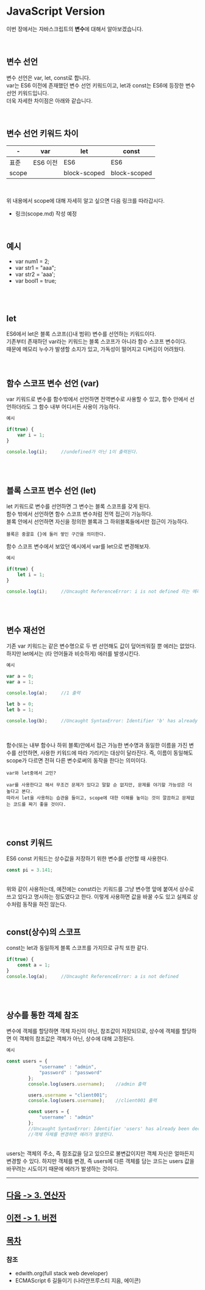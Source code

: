 JavaScript Version
===================
이번 장에서는 자바스크립트의 **변수**에 대해서 알아보겠습니다.

<br>

## 변수 선언


변수 선언은 var, let, const로 합니다.
<br>
var는 ES6 이전에 존재했던 변수 선언 키워드이고, let과 const는 ES6에 등장한 변수 선언 키워드입니다.
<br>
더욱 자세한 차이점은 아래와 같습니다.

<br>

## 변수 선언 키워드 차이

-| var | let | const
-----|-----|-----|-------
표준  |ES6 이전|ES6|ES6
scope||block-scoped|block-scoped|

<br>

위 내용에서 scope에 대해 자세히 알고 싶으면 다음 링크를 따라갑시다.
- 링크(scope.md) 작성 예정

<br>

## 예시

- var num1 = 2;
- var str1 = "aaa";
- var str2 = 'aaa';
- var bool1 = true;

<br>
<br>

## let

ES6에서 let은 블록 스코프({}내 범위) 변수를 선언하는 키워드이다.  
기존부터 존재하던 var라는 키워드는 블록 스코프가 아니라 함수 스코프 변수이다.  
때문에 메모리 누수가 발생할 소지가 있고, 가독성이 떨어지고 디버깅이 어려웠다.  
<br>
<br>

## 함수 스코프 변수 선언 (var)

var 키워드로 변수를 함수밖에서 선언하면 전역변수로 사용할 수 있고, 함수 안에서 선언하더라도 그 함수 내부 어디서든 사용이 가능하다.  
```js
예시

if(true) {
    var i = 1;
}

console.log(i);     //undefined가 아닌 1이 출력된다.
```
<br>
<br>

## 블록 스코프 변수 선언 (let)

let 키워드로 변수를 선언하면 그 변수는 블록 스코프를 갖게 된다.  
함수 밖에서 선언하면 함수 스코프 변수처럼 전역 접근이 가능하다.  
블록 안에서 선언하면 자신을 정의한 블록과 그 하위블록들에서만 접근이 가능하다.  
```
블록은 중괄호 {}에 둘러 쌓인 구간을 의미한다.
```

함수 스코프 변수에서 보았던 예시에서 var를 let으로 변경해보자.
```js
예시

if(true) {
    let i = 1;
}

console.log(i);     //Uncaught ReferenceError: i is not defined 라는 에러가 출력된다.
```
<br>
<br>

## 변수 재선언

기존 var 키워드는 같은 변수명으로 두 번 선언해도 값이 덮어씌워질 뿐 에러는 없었다.  
하지만 let에서는 (타 언어들과 비슷하게) 에러를 발생시킨다.  
```js
예시

var a = 0;
var a = 1;

console.log(a);     //1 출력

let b = 0;
let b = 1;

console.log(b);     //Uncaught SyntaxError: Identifier 'b' has already been declared
```
<br>

함수(또는 내부 함수나 하위 블록)안에서 접근 가능한 변수명과 동일한 이름을 가진 변수를 선언하면, 사용한 키워드에 따라 가리키는 대상이 달라진다. 즉, 이름이 동일해도 scope가 다르면 전혀 다른 변수로써의 동작을 한다는 의미이다.  

```
var와 let중에서 고민?

var를 사용한다고 해서 무조건 문제가 있다고 말할 순 없지만, 문제를 야기할 가능성은 더 높다고 본다.
따라서 let을 사용하는 습관을 들이고, scope에 대한 이해를 높이는 것이 깔끔하고 문제없는 코드를 짜기 좋을 것이다.
```
<br>
<br>

## const 키워드

ES6 const 키워드는 상수값을 저장하기 위한 변수를 선언할 때 사용한다.  
```js
const pi = 3.141;
```

<br>
위와 같이 사용하는데, 예전에는 const라는 키워드를 그냥 변수명 앞에 붙여서 상수로 쓰고 있다고 명시하는 정도였다고 한다.  
이렇게 사용하면 값을 바꿀 수도 있고 실제로 상수처럼 동작을 하진 않는다.

<br>
<br>

## const(상수)의 스코프

const는 let과 동일하게 블록 스코프를 가지므로 규칙 또한 같다.  
```js
if(true) {
    const a = 1;
}
console.log(a);     //Uncaught ReferenceError: a is not defined
```

<br>
<br>

## 상수를 통한 객체 참조

변수에 객체를 할당하면 객체 자신이 아닌, 참조값이 저장되므로, 상수에 객체를 할당하면 이 객체의 참조값은 객체가 아닌, 상수에 대해 고정된다.

```js
예시

const users = {
            "username" : "admin",
            "password" : "password"
        };
        console.log(users.username);    //admin 출력

        users.username = "client001";
        console.log(users.username);    //client001 출력

        const users = {                 
            "username" : "admin"
        };
        //Uncaught SyntaxError: Identifier 'users' has already been declared
        //객체 자체를 변경하면 에러가 발생한다.
```
<br>
users는 객체의 주소, 즉 참조값을 담고 있으므로 불변값이지만 객체 자신은 얼마든지 변경할 수 있다. 하지만 객체를 변경, 즉 users에 다른 객체를 담는 코드는 users 값을 바꾸려는 시도이기 때문에 에러가 발생하는 것이다.



----

## [다음 -> 3. 연산자](https://github.com/devebe/JavaScript/blob/master/3_연산자.md)
## [이전 -> 1. 버전](https://github.com/devebe/JavaScript/blob/master/1_버전.md)
## [목차](https://github.com/devebe/JavaScript/blob/master/README.md)

### 참조

- edwith.org(full stack web developer)
- ECMAScript 6 길들이기 (나라얀프루스티 지음, 에이콘)